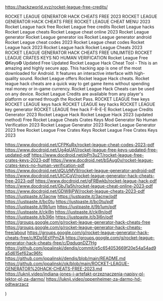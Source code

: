 https://hackzworld.xyz/rocket-league-free-credits/

ROCKET LEAGUE GENERATOR HACK CHEATS FREE 2023
ROCKET LEAGUE GENERATOR HACK CHEATS FREE
ROCKET LEAGUE CHEAT MENU 2023
Rocket League hack free
Rocket League free credits
Rocket League hacks
Rocket League cheats
Rocket League cheat online 2023
Rocket League generator
Rocket League generator ios
Rocket League generator android
Rocket League cheat codes 2023
Rocket League cheat codes
Rocket League hack 2023
Rocket League hack
Rocket League Cheats 2023
ROCKET LEAGUE GENERATOR HACK CHEATS FREE UNLIMITED
ROCKET LEAGUE CRATES KEYS NO HUMAN VERIFICATION
Rocket League Free ✪Keys✪ Updated Free Updated
Rocket League Hack Cheat Tool - This is an amazing and highly secure app. This hacking app is one of the most downloaded for Android. It features an interactive interface with high-quality sound. Rocket League offers Rocket league Hack cheats. Rocket league hack cheats are a quick way to get game items without spending real money or in-game currency. Rocket League Hack Cheats can be used on any device. Rocket League Credits are available from any player's platform or earned through the Rocket Pass.
ROCKET LEAGUE free keys
ROCKET LEAGUE keys hack
ROCKET LEAGUE key hacks
ROCKET LEAGUE key generator
ROCKET LEAGUE free hack
F-R-E-E Rocket League Credits Generator 2023
Rocket League Hack 
Rocket League Hack 2023
(updated method) Free Rocket League Cheats Crates Keys Mod Generator No Human Verification 2023
Rocket League Generator 2023
Rocket League Generator 2023 free
Rocket League Free Crates Keys
Rocket League Free Crates Keys 2023

https://www.docdroid.net/CFPKuRx/rocket-league-cheat-codes-2023-pdf
https://www.docdroid.net/Ug4qUA1/rocket-league-free-keys-updated-free-updated-pdf
https://www.docdroid.net/pPn3u2T/rocket-league-free-crates-keys-2023-pdf
https://www.docdroid.net/bSAug0v/rocket-league-crates-keys-no-human-verification-pdf
https://www.docdroid.net/dQUzMV9/rocket-league-generator-android-pdf
https://www.docdroid.net/UtCjCqV/rocket-league-generator-hack-cheats-free-2023-pdf
https://www.docdroid.net/gFRBwkb/rocket-league-hack-pdf
https://www.docdroid.net/GbJ1a5h/rocket-league-cheat-online-2023-pdf
https://www.docdroid.net/GDW8jPW/rocket-league-cheats-2023-pdf
https://justpaste.it/3acnw
https://justpaste.it/3acnw/pdf
https://justpaste.it/bc0tu
https://justpaste.it/bc0tu/pdf
https://justpaste.it/9b1um
https://justpaste.it/9b1um/pdf
https://justpaste.it/ckj9n
https://justpaste.it/ckj9n/pdf
https://justpaste.it/b3l6n
https://justpaste.it/b3l6n/pdf
https://groups.google.com/g/rocket-league-generator-hack-cheats-free
https://groups.google.com/g/rocket-league-generator-hack-cheats-free/about
https://groups.google.com/g/rocket-league-generator-hack-cheats-free/c/KDq5EsYPmZA
https://groups.google.com/g/rocket-league-generator-hack-cheats-free/c/DqduqnDZ7Hg
https://github.com/jopalinski/dendis/commit/e5c654053669f20e54a54ad9a5d615ef62ac96fc
https://github.com/jopalinski/dendis/blob/main/README.md
https://github.com/jopalinski/ok/blob/main/ROCKET-LEAGUE-GENERATOR%20HACK-CHEATS-FREE-2023.md
https://luknij.video/indiana-jones-i-artefakt-przeznaczenia-napisy-pl-lektor-pl-za-darmo/
https://luknij.video/oppenheimer-za-darmo-hd-odtwarzacz









)
